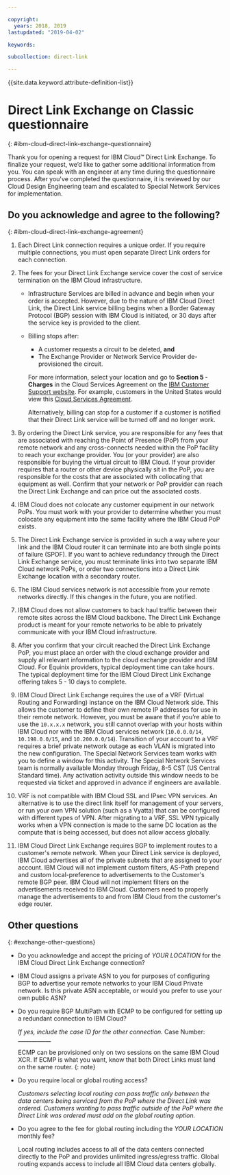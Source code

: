 ```yaml
---

copyright:
  years: 2018, 2019
lastupdated: "2019-04-02"

keywords: 

subcollection: direct-link

---
```


{{site.data.keyword.attribute-definition-list}}

# Direct Link Exchange on Classic questionnaire
{: #ibm-cloud-direct-link-exchange-questionnaire}

Thank you for opening a request for IBM Cloud™ Direct Link Exchange. To finalize your request, we’d like to gather some additional information from you. You can speak with an engineer at any time during the questionnaire process. After you've completed the questionnaire, it is reviewed by our Cloud Design Engineering team and escalated to Special Network Services for implementation.

## Do you acknowledge and agree to the following?
{: #ibm-cloud-direct-link-exchange-agreement}

1. Each Direct Link connection requires a unique order. If you require multiple connections, you must open separate Direct Link orders for each connection.
2. The fees for your Direct Link Exchange service cover the cost of service termination on the IBM Cloud infrastructure.

   * Infrastructure Services are billed in advance and begin when your order is accepted. However, due to the nature of IBM Cloud Direct Link, the Direct Link service billing begins when a Border Gateway Protocol (BGP) session with IBM Cloud is initiated, or 30 days after the service key is provided to the client.

   * Billing stops after:
      * A customer requests a circuit to be deleted, **and**
      * The Exchange Provider or Network Service Provider de-provisioned the circuit.
   
      For more information, select your location and go to **Section 5 - Charges** in the Cloud Services Agreement on the [IBM Customer Support website](https://www.ibm.com/support/customer/zz/en/selectcountrylang.html). For example, customers in the United States would view this [Cloud Services Agreement](https://www.ibm.com/support/customer/csol/contractexplorer/cloud/csa/us-en).

      Alternatively, billing can stop for a customer if a customer is notified that their Direct Link service will be turned off and no longer work.

3. By ordering the Direct Link service, you are responsible for any fees that are associated with reaching the Point of Presence (PoP) from your remote network and any cross-connects needed within the PoP facility to reach your exchange provider. You (or your provider) are also responsible for buying the virtual circuit to IBM Cloud. If your provider requires that a router or other device physically sit in the PoP, you are responsible for the costs that are associated with collocating that equipment as well. Confirm that your network or PoP provider can reach the Direct Link Exchange and can price out the associated costs.
4. IBM Cloud does not colocate any customer equipment in our network PoPs. You must work with your provider to determine whether you must colocate any equipment into the same facility where the IBM Cloud PoP exists.
5. The Direct Link Exchange service is provided in such a way where your link and the IBM Cloud router it can terminate into are both single points of failure (SPOF). If you want to achieve redundancy through the Direct Link Exchange service, you must terminate links into two separate IBM Cloud network PoPs, or order two connections into a Direct Link Exchange location with a secondary router.
6. The IBM Cloud services network is not accessible from your remote networks directly. If this changes in the future, you are notified.
7. IBM Cloud does not allow customers to back haul traffic between their remote sites across the IBM Cloud backbone. The Direct Link Exchange product is meant for your remote networks to be able to privately communicate with your IBM Cloud infrastructure.
8. After you confirm that your circuit reached the Direct Link Exchange PoP, you must place an order with the cloud exchange provider and supply all relevant information to the cloud exchange provider and IBM Cloud. For Equinix providers, typical deployment time can take hours. The typical deployment time for the IBM Cloud Direct Link Exchange offering takes 5 - 10 days to complete.
9. IBM Cloud Direct Link Exchange requires the use of a VRF (Virtual Routing and Forwarding) instance on the IBM Cloud Network side. This allows the customer to define their own remote IP addresses for use in their remote network. However, you must be aware that if you’re able to use the `10.x.x.x` network, you still cannot overlap with your hosts within IBM Cloud nor with the IBM Cloud services network (`10.0.0.0/14`, `10.198.0.0/15`, and `10.200.0.0/14`). Transition of your account to a VRF requires a brief private network outage as each VLAN is migrated into the new configuration. The Special Network Services team works with you to define a window for this activity. The Special Network Services team is normally available Monday through Friday, 8-5 CST (US Central Standard time). Any activation activity outside this window needs to be requested via ticket and approved in advance if engineers are available.
10. VRF is not compatible with IBM Cloud SSL and IPsec VPN services. An alternative is to use the direct link itself for management of your servers, or run your own VPN solution (such as a Vyatta) that can be configured with different types of VPN. After migrating to a VRF, SSL VPN typically works when a VPN connection is made to the same DC location as the compute that is being accessed, but does not allow access globally.
11. IBM Cloud Direct Link Exchange requires BGP to implement routes to a customer's remote network. When your Direct Link service is deployed, IBM Cloud advertises all of the private subnets that are assigned to your account. IBM Cloud will not implement custom filters, AS-Path prepend and custom local-preference to advertisements to the Customer's remote BGP peer. IBM Cloud will not implement filters on the advertisements received to IBM Cloud. Customers need to properly manage the advertisements to and from IBM Cloud from the customer's edge router. 

## Other questions
{: #exchange-other-questions}

* Do you acknowledge and accept the pricing of _YOUR LOCATION_ for the IBM Cloud Direct Link Exchange connection?
* IBM Cloud assigns a private ASN to you for purposes of configuring BGP to advertise your remote networks to your IBM Cloud Private network. Is this private ASN acceptable, or would you prefer to use your own public ASN?
* Do you require BGP MultiPath with ECMP to be configured for setting up a redundant connection to IBM Cloud?

   _If yes, include the case ID for the other connection._   Case Number: ____________

   ECMP can be provisioned only on two sessions on the same IBM Cloud XCR. If ECMP is what you want, know that both Direct Links must land on the same router.
{: note}

* Do you require local or global routing access?

    _Customers selecting local routing can pass traffic only between the data centers being serviced from the PoP where the Direct Link was ordered. Customers wanting to pass traffic outside of the PoP where the Direct Link was ordered must add on the global routing option._
* Do you agree to the fee for global routing including the _YOUR LOCATION_ monthly fee?

    Local routing includes access to all of the data centers connected directly to the PoP and provides unlimited ingress/egress traffic. Global routing expands access to include all IBM Cloud data centers globally. 
